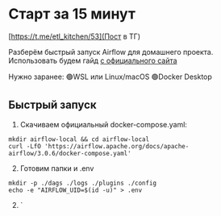 # Старт за 15 минут
[https://t.me/etl_kitchen/53](Пост в ТГ)


Разберём быстрый запуск Airflow для домашнего проекта. Использовать будем гайд [с официального сайта](https://airflow.apache.org/docs/apache-airflow/stable/howto/docker-compose/index.html)

Нужно заранее:
🟢WSL или Linux/macOS
🟢Docker Desktop
## Быстрый запуск 

1. Скачиваем официальный docker-compose.yaml:
```shell 
mkdir airflow-local && cd airflow-local
curl -LfO 'https://airflow.apache.org/docs/apache-airflow/3.0.6/docker-compose.yaml'
```
2. Готовим папки и .env 
```shell 
mkdir -p ./dags ./logs ./plugins ./config
echo -e "AIRFLOW_UID=$(id -u)" > .env
```
2. `